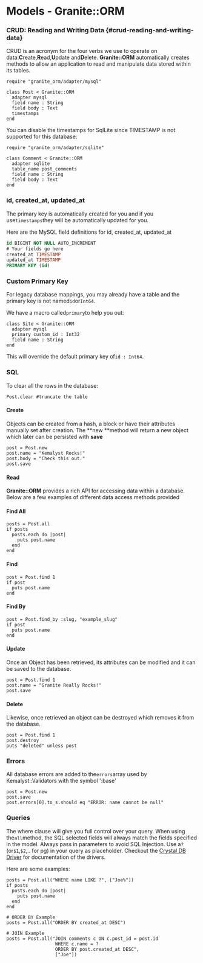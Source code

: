 # Models - Granite::ORM

### CRUD: Reading and Writing Data {#crud-reading-and-writing-data}

CRUD is an acronym for the four verbs we use to operate on data:**C**reate,**R**ead,**U**pdate and**D**elete. **Granite::ORM** automatically creates methods to allow an application to read and manipulate data stored within its tables.

```crystal
require "granite_orm/adapter/mysql"

class Post < Granite::ORM
  adapter mysql
  field name : String
  field body : Text
  timestamps
end
```

You can disable the timestamps for SqlLite since TIMESTAMP is not supported for this database:

```crystal
require "granite_orm/adapter/sqlite"

class Comment < Granite::ORM
  adapter sqlite
  table_name post_comments
  field name : String
  field body : Text
end
```

### id, created\_at, updated\_at

The primary key is automatically created for you and if you use`timestamps`they will be automatically updated for you.

Here are the MySQL field definitions for id, created\_at, updated\_at

```sql
id BIGINT NOT NULL AUTO_INCREMENT
# Your fields go here
created_at TIMESTAMP
updated_at TIMESTAMP
PRIMARY KEY (id)
```

### Custom Primary Key

For legacy database mappings, you may already have a table and the primary key is not named`id`or`Int64`.

We have a macro called`primary`to help you out:

```crystal
class Site < Granite::ORM
  adapter mysql
  primary custom_id : Int32
  field name : String
end
```

This will override the default primary key of`id : Int64`.

### SQL

To clear all the rows in the database:

```crystal
Post.clear #truncate the table
```

#### Create

Objects can be created from a hash, a block or have their attributes manually set after creation. The **new **method will return a new object which later can be persisted with **save**

```crystal
post = Post.new
post.name = "Kemalyst Rocks!"
post.body = "Check this out."
post.save
```

#### Read

**Granite::ORM** provides a rich API for accessing data within a database. Below are a few examples of different data access methods provided

#### Find All

```crystal
posts = Post.all
if posts
  posts.each do |post|
    puts post.name
  end
end
```

#### Find

```crystal
post = Post.find 1
if post
  puts post.name
end
```

#### Find By

```crystal
post = Post.find_by :slug, "example_slug"
if post
  puts post.name
end
```

#### Update

Once an Object has been retrieved, its attributes can be modified and it can be saved to the database.

```crystal
post = Post.find 1
post.name = "Granite Really Rocks!"
post.save
```

#### Delete

Likewise, once retrieved an object can be destroyed which removes it from the database.

```crystal
post = Post.find 1
post.destroy
puts "deleted" unless post
```

### Errors

All database errors are added to the`errors`array used by Kemalyst::Validators with the symbol ':base'

```crystal
post = Post.new
post.save
post.errors[0].to_s.should eq "ERROR: name cannot be null"
```

### Queries

The where clause will give you full control over your query. When using the`all`method, the SQL selected fields will always match the fields specified in the model. Always pass in parameters to avoid SQL Injection. Use a`?`\(or`$1`,`$2`,.. for pg\) in your query as placeholder. Checkout the [Crystal DB Driver](https://github.com/crystal-lang/crystal-db) for documentation of the drivers.

Here are some examples:

```crystal
posts = Post.all("WHERE name LIKE ?", ["Joe%"])
if posts
  posts.each do |post|
    puts post.name
  end
end

# ORDER BY Example
posts = Post.all("ORDER BY created_at DESC")

# JOIN Example
posts = Post.all("JOIN comments c ON c.post_id = post.id
                  WHERE c.name = ?
                  ORDER BY post.created_at DESC",
                  ["Joe"])
```



